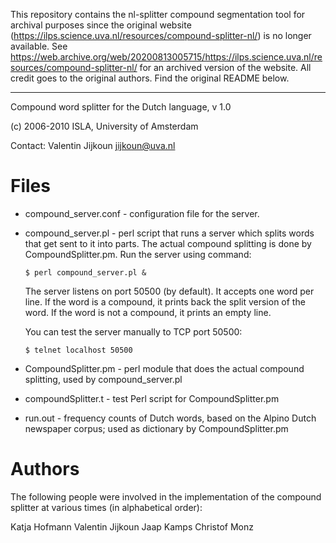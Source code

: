 This repository contains the nl-splitter compound segmentation tool for archival purposes since the original website (https://ilps.science.uva.nl/resources/compound-splitter-nl/) is no longer available. See https://web.archive.org/web/20200813005715/https://ilps.science.uva.nl/resources/compound-splitter-nl/ for an archived version of the website. All credit goes to the original authors. Find the original README below.

---

Compound word splitter for the Dutch language, v 1.0

(c) 2006-2010 ISLA, University of Amsterdam

Contact: Valentin Jijkoun <jijkoun@uva.nl>


Files
=====

  - compound_server.conf - configuration file for the server.

  - compound_server.pl   - perl script that runs a server which splits words
    that get sent to it into parts. The actual compound splitting is done
    by CompoundSplitter.pm.
    Run the server using command:

        $ perl compound_server.pl &

    The server listens on port 50500 (by default). It accepts one word per
    line. If the word is a compound, it prints back the split version of the
    word. If the word is not a compound, it prints an empty line.

    You can test the server manually to TCP port 50500:
 
        $ telnet localhost 50500 

  - CompoundSplitter.pm  - perl module that does the actual compound splitting,
    used by compound_server.pl  

  - compoundSplitter.t   - test Perl script for CompoundSplitter.pm

  - run.out - frequency counts of Dutch words, based on the Alpino Dutch
    newspaper corpus; used as dictionary by CompoundSplitter.pm

Authors
=======

The following people were involved in the implementation of the compound
splitter at various times (in alphabetical order):

Katja Hofmann
Valentin Jijkoun
Jaap Kamps
Christof Monz
